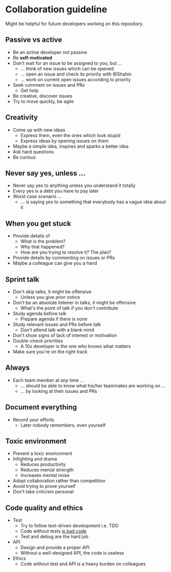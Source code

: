 # Collaboration guideline

Might be helpful for future developers working on this repository. 

## Passive vs active

* Be an active developer *not* passive
* Be **self-motivated**
* Don't wait for an issue to be assigned to you, but ...
  * ... think of new issues which can be opened
  * ... open an issue and check its priority with @Shahin
  * ... work on current open issues according to priority
* Seek comment on issues and PRs
  * Get help
* Be creative, discover issues
* Try to move quickly, be agile

## Creativity

* Come up with new ideas
   * Express them, even the ones which look stupid
   * Express ideas by opening issues on them
* Maybe a simple idea, inspires and sparks a better idea
* Ask hard questions
* Be curious

## Never say yes, unless ...

* Never say yes to anything unless you understand it totally
* Every yes is a debt you have to pay later
* Worst case scenario ...
  * ... is saying yes to something that everybody has a vague idea about it

## When you get stuck

* Provide details of
  * What is the problem?
  * Why that happened?
  * How are you trying to resolve it? The plan?
* Provide details by commenting on issues or PRs
* Maybe a colleague can give you a hand

## Sprint talk

* Don't skip talks, it might be offensive
  * Unless you give prior notice
* Don't be an absolute listener in talks, it might be offensive
  * What's the point of talk if you don't contribute
* Study agenda before talk
  * Prepare agenda if there is none
* Study relevant issues and PRs before talk
  * Don't attend talk with a blank mind
* Don't show signs of lack of interest or motivation
* Double-check priorities
  * A 10x developer is the one who knows what matters
* Make sure you're on the right track

## Always

* Each team member at any time ...
  * ... should be able to know what his/her teammates are working on ...
  * ... by looking at their issues and PRs

## Document everything

* Record your efforts
  * Later nobody remembers, even yourself
  
## Toxic environment

* Prevent a toxic environment
* Infighting and drama
    * Reduces productivity
    * Reduces mental strength
    * Increases mental noise
* Adopt collaboration rather than competition
* Avoid trying to prove yourself
* Don't take criticism personal

## Code quality and ethics

* Test
  * Try to follow test-driven development i.e. TDD
  * Code without tests [is bad code](https://www.goodreads.com/quotes/718460)
  * Test and debug are the hard job
* API
  * Design and provide a proper API
  * Without a well-designed API, the code is useless
* Ethics
  * Code without test and API is a heavy burden on colleagues
  
